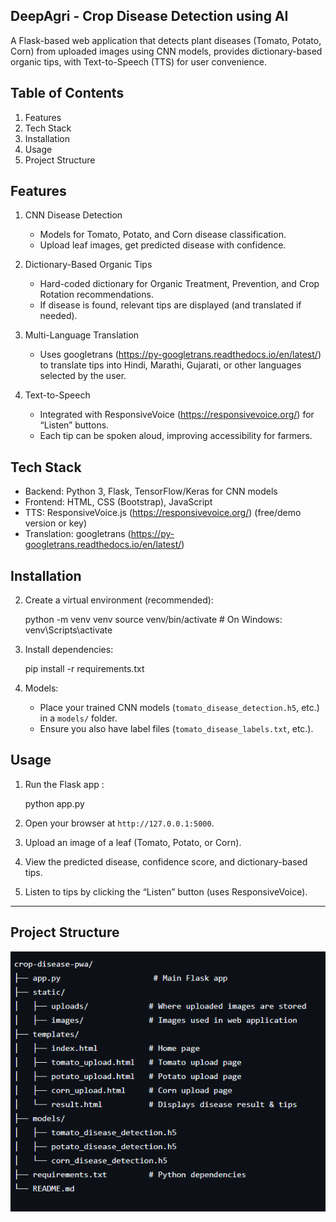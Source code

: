 

## DeepAgri - Crop Disease Detection using AI

A Flask-based web application that detects plant diseases (Tomato, Potato, Corn) from uploaded images using CNN models, provides dictionary-based organic tips, with Text-to-Speech (TTS) for user convenience.  


 ## Table of Contents

1. Features
2. Tech Stack  
3. Installation  
4. Usage
5. Project Structure


 ## Features

1. CNN Disease Detection
   - Models for Tomato, Potato, and Corn disease classification.  
   - Upload leaf images, get predicted disease with confidence.

2. Dictionary-Based Organic Tips
   - Hard-coded dictionary for Organic Treatment, Prevention, and Crop Rotation recommendations.  
   - If disease is found, relevant tips are displayed (and translated if needed).

3. Multi-Language Translation  
   - Uses googletrans (https://py-googletrans.readthedocs.io/en/latest/) to translate tips into Hindi, Marathi, Gujarati, or other languages selected by the user.

4. Text-to-Speech  
   - Integrated with ResponsiveVoice (https://responsivevoice.org/) for “Listen” buttons.  
   - Each tip can be spoken aloud, improving accessibility for farmers.


## Tech Stack

- Backend: Python 3, Flask, TensorFlow/Keras for CNN models  
- Frontend: HTML, CSS (Bootstrap), JavaScript  
- TTS: ResponsiveVoice.js (https://responsivevoice.org/) (free/demo version or key)  
- Translation: googletrans (https://py-googletrans.readthedocs.io/en/latest/)  


## Installation

2. Create a virtual environment (recommended):
  
   python -m venv venv
   source venv/bin/activate  # On Windows: venv\Scripts\activate


3. Install dependencies:
  
   pip install -r requirements.txt


4. Models:
   - Place your trained CNN models (`tomato_disease_detection.h5`, etc.) in a `models/` folder.
   - Ensure you also have label files (`tomato_disease_labels.txt`, etc.).


 ## Usage

1. Run the Flask app :
 
   python app.py

2. Open your browser at `http://127.0.0.1:5000`.  
3. Upload an image of a leaf (Tomato, Potato, or Corn).  
4. View the predicted disease, confidence score, and dictionary-based tips.  
5. Listen to tips by clicking the “Listen” button (uses ResponsiveVoice).  

---

## Project Structure

![Project Strucure](project_structure.png)




